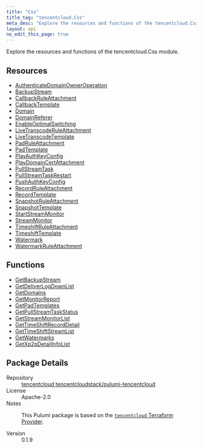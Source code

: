 ```yaml
---
title: "Css"
title_tag: "tencentcloud.Css"
meta_desc: "Explore the resources and functions of the tencentcloud.Css module."
layout: api
no_edit_this_page: true
---
```


<!-- WARNING: this file was generated by Pulumi Docs Generator. -->
<!-- Do not edit by hand unless you're certain you know what you are doing! -->

Explore the resources and functions of the tencentcloud.Css module.

<h2 id="resources">Resources</h2>
<ul class="api">
    <li><a href="authenticatedomainowneroperation/" title="AuthenticateDomainOwnerOperation"><span class="api-symbol api-symbol--resource"></span>AuthenticateDomainOwnerOperation</a></li>
    <li><a href="backupstream/" title="BackupStream"><span class="api-symbol api-symbol--resource"></span>BackupStream</a></li>
    <li><a href="callbackruleattachment/" title="CallbackRuleAttachment"><span class="api-symbol api-symbol--resource"></span>CallbackRuleAttachment</a></li>
    <li><a href="callbacktemplate/" title="CallbackTemplate"><span class="api-symbol api-symbol--resource"></span>CallbackTemplate</a></li>
    <li><a href="domain/" title="Domain"><span class="api-symbol api-symbol--resource"></span>Domain</a></li>
    <li><a href="domainreferer/" title="DomainReferer"><span class="api-symbol api-symbol--resource"></span>DomainReferer</a></li>
    <li><a href="enableoptimalswitching/" title="EnableOptimalSwitching"><span class="api-symbol api-symbol--resource"></span>EnableOptimalSwitching</a></li>
    <li><a href="livetranscoderuleattachment/" title="LiveTranscodeRuleAttachment"><span class="api-symbol api-symbol--resource"></span>LiveTranscodeRuleAttachment</a></li>
    <li><a href="livetranscodetemplate/" title="LiveTranscodeTemplate"><span class="api-symbol api-symbol--resource"></span>LiveTranscodeTemplate</a></li>
    <li><a href="padruleattachment/" title="PadRuleAttachment"><span class="api-symbol api-symbol--resource"></span>PadRuleAttachment</a></li>
    <li><a href="padtemplate/" title="PadTemplate"><span class="api-symbol api-symbol--resource"></span>PadTemplate</a></li>
    <li><a href="playauthkeyconfig/" title="PlayAuthKeyConfig"><span class="api-symbol api-symbol--resource"></span>PlayAuthKeyConfig</a></li>
    <li><a href="playdomaincertattachment/" title="PlayDomainCertAttachment"><span class="api-symbol api-symbol--resource"></span>PlayDomainCertAttachment</a></li>
    <li><a href="pullstreamtask/" title="PullStreamTask"><span class="api-symbol api-symbol--resource"></span>PullStreamTask</a></li>
    <li><a href="pullstreamtaskrestart/" title="PullStreamTaskRestart"><span class="api-symbol api-symbol--resource"></span>PullStreamTaskRestart</a></li>
    <li><a href="pushauthkeyconfig/" title="PushAuthKeyConfig"><span class="api-symbol api-symbol--resource"></span>PushAuthKeyConfig</a></li>
    <li><a href="recordruleattachment/" title="RecordRuleAttachment"><span class="api-symbol api-symbol--resource"></span>RecordRuleAttachment</a></li>
    <li><a href="recordtemplate/" title="RecordTemplate"><span class="api-symbol api-symbol--resource"></span>RecordTemplate</a></li>
    <li><a href="snapshotruleattachment/" title="SnapshotRuleAttachment"><span class="api-symbol api-symbol--resource"></span>SnapshotRuleAttachment</a></li>
    <li><a href="snapshottemplate/" title="SnapshotTemplate"><span class="api-symbol api-symbol--resource"></span>SnapshotTemplate</a></li>
    <li><a href="startstreammonitor/" title="StartStreamMonitor"><span class="api-symbol api-symbol--resource"></span>StartStreamMonitor</a></li>
    <li><a href="streammonitor/" title="StreamMonitor"><span class="api-symbol api-symbol--resource"></span>StreamMonitor</a></li>
    <li><a href="timeshiftruleattachment/" title="TimeshiftRuleAttachment"><span class="api-symbol api-symbol--resource"></span>TimeshiftRuleAttachment</a></li>
    <li><a href="timeshifttemplate/" title="TimeshiftTemplate"><span class="api-symbol api-symbol--resource"></span>TimeshiftTemplate</a></li>
    <li><a href="watermark/" title="Watermark"><span class="api-symbol api-symbol--resource"></span>Watermark</a></li>
    <li><a href="watermarkruleattachment/" title="WatermarkRuleAttachment"><span class="api-symbol api-symbol--resource"></span>WatermarkRuleAttachment</a></li>
</ul>

<h2 id="functions">Functions</h2>
<ul class="api">
    <li><a href="getbackupstream/" title="GetBackupStream"><span class="api-symbol api-symbol--function"></span>GetBackupStream</a></li>
    <li><a href="getdeliverlogdownlist/" title="GetDeliverLogDownList"><span class="api-symbol api-symbol--function"></span>GetDeliverLogDownList</a></li>
    <li><a href="getdomains/" title="GetDomains"><span class="api-symbol api-symbol--function"></span>GetDomains</a></li>
    <li><a href="getmonitorreport/" title="GetMonitorReport"><span class="api-symbol api-symbol--function"></span>GetMonitorReport</a></li>
    <li><a href="getpadtemplates/" title="GetPadTemplates"><span class="api-symbol api-symbol--function"></span>GetPadTemplates</a></li>
    <li><a href="getpullstreamtaskstatus/" title="GetPullStreamTaskStatus"><span class="api-symbol api-symbol--function"></span>GetPullStreamTaskStatus</a></li>
    <li><a href="getstreammonitorlist/" title="GetStreamMonitorList"><span class="api-symbol api-symbol--function"></span>GetStreamMonitorList</a></li>
    <li><a href="gettimeshiftrecorddetail/" title="GetTimeShiftRecordDetail"><span class="api-symbol api-symbol--function"></span>GetTimeShiftRecordDetail</a></li>
    <li><a href="gettimeshiftstreamlist/" title="GetTimeShiftStreamList"><span class="api-symbol api-symbol--function"></span>GetTimeShiftStreamList</a></li>
    <li><a href="getwatermarks/" title="GetWatermarks"><span class="api-symbol api-symbol--function"></span>GetWatermarks</a></li>
    <li><a href="getxp2pdetailinfolist/" title="GetXp2pDetailInfoList"><span class="api-symbol api-symbol--function"></span>GetXp2pDetailInfoList</a></li>
</ul>

<h2 id="package-details">Package Details</h2>
<dl class="package-details">
	<dt>Repository</dt>
	<dd><a href="https://github.com/tencentcloudstack/pulumi-tencentcloud">tencentcloud tencentcloudstack/pulumi-tencentcloud</a></dd>
	<dt>License</dt>
	<dd>Apache-2.0</dd>
	<dt>Notes</dt>
	<dd><p>This Pulumi package is based on the <a href="https://github.com/tencentcloudstack/terraform-provider-tencentcloud"><code>tencentcloud</code> Terraform Provider</a>.</p>
</dd>
	<dt>Version</dt>
	<dd>0.1.9</dd>
</dl>

